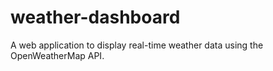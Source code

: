 # weather-dashboard
A web application to display real-time weather data using the OpenWeatherMap API.
